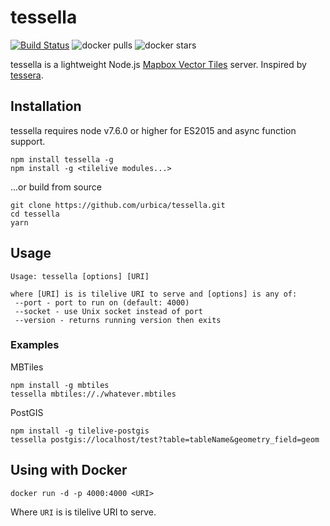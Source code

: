 # tessella

[![Build Status](https://travis-ci.org/urbica/tessella.svg?branch=master)](https://travis-ci.org/urbica/tessella)
![docker pulls](https://img.shields.io/docker/pulls/urbica/tessella.svg)
![docker stars](https://img.shields.io/docker/stars/urbica/tessella.svg)

tessella is a lightweight Node.js [Mapbox Vector Tiles](https://github.com/mapbox/vector-tile-spec) server.
Inspired by [tessera](https://github.com/mojodna/tessera).

## Installation

tessella requires node v7.6.0 or higher for ES2015 and async function support.

```shell
npm install tessella -g
npm install -g <tilelive modules...>
```

...or build from source

```shell
git clone https://github.com/urbica/tessella.git
cd tessella
yarn
```

## Usage

```shell
Usage: tessella [options] [URI]

where [URI] is is tilelive URI to serve and [options] is any of:
 --port - port to run on (default: 4000)
 --socket - use Unix socket instead of port
 --version - returns running version then exits
```

### Examples

MBTiles

```shell
npm install -g mbtiles
tessella mbtiles://./whatever.mbtiles
```

PostGIS

```shell
npm install -g tilelive-postgis
tessella postgis://localhost/test?table=tableName&geometry_field=geom
```

## Using with Docker

```shell
docker run -d -p 4000:4000 <URI>
```

Where `URI` is is tilelive URI to serve.
